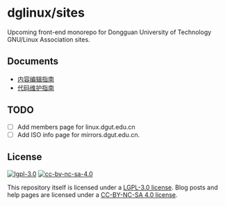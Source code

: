 # dglinux/sites

Upcoming front-end monorepo for Dongguan University of Technology GNU/Linux Association sites.

## Documents

* [内容编辑指南](content.md)
* [代码维护指南](code.md)

## TODO

* [ ] Add members page for linux.dgut.edu.cn
* [ ] Add ISO info page for mirrors.dgut.edu.cn.

## License

[![lgpl-3.0](https://www.gnu.org/graphics/lgplv3-147x51.png)](https://www.gnu.org/licenses/lgpl-3.0.en.html) [![cc-by-nc-sa-4.0](https://mirrors.creativecommons.org/presskit/buttons/88x31/svg/by-nc-sa.svg)](http://creativecommons.org/licenses/by-nc-sa/4.0/)

This repository itself is licensed under a [LGPL-3.0 license](./COPYING.md). Blog posts and help pages are licensed under a [CC-BY-NC-SA 4.0 license](./mirrors.dgut.edu.cn/help/others/license.md).
